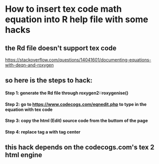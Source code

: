 # How to insert tex code math equation into R help file with some hacks

## the Rd file doesn't support tex code 
https://stackoverflow.com/questions/14041601/documenting-equations-with-deqn-and-roxygen

## so here is the steps to hack:

#### Step 1:  generate the Rd file through roxygen2::roxygenise()
#### Step 2:  go to https://www.codecogs.com/eqnedit.php to type in the equation with tex code
#### Step 3:  copy the html (Edit) source code from the buttom of the page
#### Step 4:  replace tag a with tag center

## this hack depends on the codecogs.com's tex 2 html engine